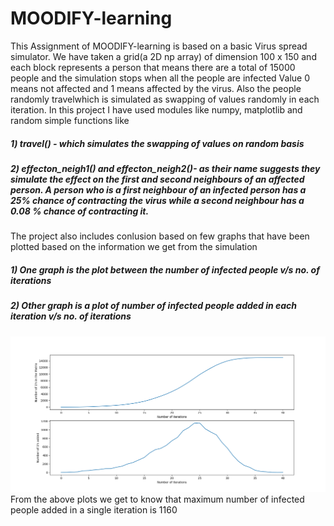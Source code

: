 # MOODIFY-learning

This Assignment of MOODIFY-learning is based on a basic Virus spread simulator. We have taken a grid(a 2D np array) of dimension 100 x 150 and each block represents a person that means there are a total of 15000 people and the simulation stops when all the people are infected 
Value 0 means not affected and 1 means affected by the virus. Also the people randomly travelwhich is simulated as swapping of values randomly in each iteration. 
In this project I have used modules like numpy, matplotlib and random 
simple functions like 
##### 1) travel() - which simulates the swapping of values on random basis 
##### 2) effecton_neigh1() and effecton_neigh2()- as their name suggests they simulate the effect on the first and second neighbours of an affected person. A person who is a first          neighbour of an infected person has a 25% chance of contracting the virus while a second neighbour has a 0.08 % chance of contracting it. 
The project also includes conlusion based on few graphs that have been plotted based on the information we get from the simulation 
#####   1) One graph is the plot between the number of infected people v/s no. of iterations 
#####   2) Other graph is a plot of number of infected people added in each iteration v/s no. of iterations
![](both_plots.png)
From the above plots we get to know that maximum number of infected people added in a single iteration is 1160
       
